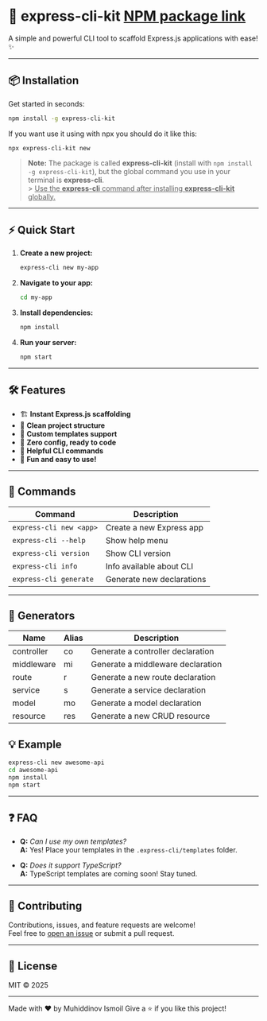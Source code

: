 # 🚀 express-cli-kit [NPM package link](https://www.npmjs.com/package/express-cli-kit)

A simple and powerful CLI tool to scaffold Express.js applications with ease! ✨

---

## 📦 Installation

Get started in seconds:

```bash
npm install -g express-cli-kit
```

If you want use it using with npx you should do it like this:

```
npx express-cli-kit new
```

> **Note:** The package is called **express-cli-kit** (install with `npm install -g express-cli-kit`), but the global command you use in your terminal is **express-cli**.<br> > <u>Use the <strong>express-cli</strong> command after installing <strong>express-cli-kit</strong> globally.</u>

---

## ⚡ Quick Start

1. **Create a new project:**
    ```bash
    express-cli new my-app
    ```
2. **Navigate to your app:**
    ```bash
    cd my-app
    ```
3. **Install dependencies:**
    ```bash
    npm install
    ```
4. **Run your server:**
    ```bash
    npm start
    ```

---

## 🛠️ Features

-   🏗️ **Instant Express.js scaffolding**
-   📁 **Clean project structure**
-   🧩 **Custom templates support**
-   🚦 **Zero config, ready to code**
-   📝 **Helpful CLI commands**
-   🌈 **Fun and easy to use!**

---

## 📝 Commands

| Command                 | Description               |
| ----------------------- | ------------------------- |
| `express-cli new <app>` | Create a new Express app  |
| `express-cli --help`    | Show help menu            |
| `express-cli version`   | Show CLI version          |
| `express-cli info`      | Info available about CLI  |
| `express-cli generate`  | Generate new declarations |

---

## 🧩 Generators

| Name       | Alias | Description                       |
| ---------- | ----- | --------------------------------- |
| controller | co    | Generate a controller declaration |
| middleware | mi    | Generate a middleware declaration |
| route      | r     | Generate a new route declaration  |
| service    | s     | Generate a service declaration    |
| model      | mo    | Generate a model declaration      |
| resource   | res   | Generate a new CRUD resource      |

## 💡 Example

```bash
express-cli new awesome-api
cd awesome-api
npm install
npm start
```

---

## ❓ FAQ

-   **Q:** _Can I use my own templates?_  
    **A:** Yes! Place your templates in the `.express-cli/templates` folder.

-   **Q:** _Does it support TypeScript?_  
    **A:** TypeScript templates are coming soon! Stay tuned.

---

## 🤝 Contributing

Contributions, issues, and feature requests are welcome!  
Feel free to [open an issue](https://github.com/muhiddinovismoil/express-cli/issues) or submit a pull request.

---

## 📄 License

MIT © 2025

---

Made with ❤️ by Muhiddinov Ismoil
Give a ⭐️ if you like this project!
